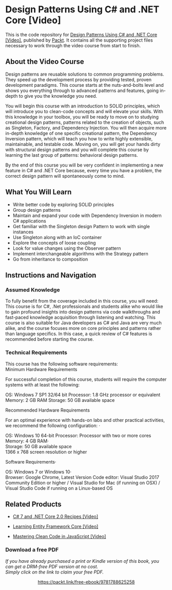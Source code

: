 # Design Patterns Using C# and .NET Core [Video]
This is the code repository for [Design Patterns Using C# and .NET Core [Video]](https://www.packtpub.com/application-development/design-patterns-using-c-and-net-core-video?utm_source=github&utm_medium=repository&utm_campaign=9781788625258), published by [Packt](https://www.packtpub.com/?utm_source=github). It contains all the supporting project files necessary to work through the video course from start to finish.
## About the Video Course
Design patterns are reusable solutions to common programming problems. They speed up the development process by providing tested, proven development paradigms. This course starts at the nuts-and-bolts level and shows you everything through to advanced patterns and features, going in-depth to give you the knowledge you need.

You will begin this course with an introduction to SOLID principles, which will introduce you to clean-code concepts and will elevate your skills. With this knowledge in your toolbox, you will be ready to move on to studying creational design patterns, patterns related to the creation of objects, such as Singleton, Factory, and Dependency Injection. You will then acquire more in-depth knowledge of one specific creational pattern, the Dependency Inversion pattern, which will teach you how to write highly extensible, maintainable, and testable code. Moving on, you will get your hands dirty with structural design patterns and you will complete this course by learning the last group of patterns: behavioral design patterns.

By the end of this course you will be very confident in implementing a new feature in C# and .NET Core because, every time you have a problem, the correct design pattern will spontaneously come to mind.

<H2>What You Will Learn</H2>
<DIV class=book-info-will-learn-text>
<UL>
<LI>Write better code by exploring SOLID principles 
<LI>Group design patterns 
<LI>Maintain and expand your code with Dependency Inversion in modern C# applications 
<LI>Get familiar with the Singleton design Pattern to work with single instances 
<LI>Use Singleton along with an IoC container 
<LI>Explore the concepts of loose coupling 
<LI>Look for value changes using the Observer pattern 
<LI>Implement interchangeable algorithms with the Strategy pattern 
<LI>Go from inheritance to composition </LI></UL></DIV>

## Instructions and Navigation
### Assumed Knowledge
To fully benefit from the coverage included in this course, you will need:<br/>
This course is for C#, .Net professionals and students alike who would like to gain profound insights into design patterns via code walkthroughs and fast-paced knowledge acquisition through listening and watching. 
This course is also suitable for Java developers as C# and Java are very much alike, and the course focuses more on core principles and patterns rather than language specifics. In this case, a quick review of C# features is recommended before starting the course.
### Technical Requirements
This course has the following software requirements:<br/>
Minimum Hardware Requirements
 

For successful completion of this course, students will require the computer systems with at least the following:

OS: Windows 7 SP1 32/64 bit
Processor: 1.8 GHz processor or equivalent
Memory: 2 GB RAM
Storage: 50 GB available space


Recommended Hardware Requirements
 

For an optimal experience with hands-on labs and other practical activities, we recommend the following configuration: ·        
 

OS: Windows 10 64-bit
Processor: Processor with two or more cores   
Memory: 4 GB RAM·        
Storage: 50 GB available space        
1366 x 768 screen resolution or higher
 

Software Requirements·        
 

OS: Windows 7 or Windows 10·      
Browser: Google Chrome, Latest Version
Code editor: Visual Studio 2017 Community Edition or higher / Visual Studio for Mac (if running on OSX) / Visual Studio Code if running on a Linux-based OS

## Related Products
* [C# 7 and .NET Core 2.0 Recipes [Video]](https://www.packtpub.com/application-development/c-7-and-net-core-20-recipes-video?utm_source=github&utm_medium=repository&utm_campaign=9781787289444)

* [Learning Entity Framework Core [Video]](https://www.packtpub.com/application-development/learning-entity-framework-core-video?utm_source=github&utm_medium=repository&utm_campaign=9781788628921)

* [Mastering Clean Code in JavaScript [Video]](https://www.packtpub.com/application-development/mastering-clean-code-javascript-video?utm_source=github&utm_medium=repository&utm_campaign=9781788999588)

### Download a free PDF

 <i>If you have already purchased a print or Kindle version of this book, you can get a DRM-free PDF version at no cost.<br>Simply click on the link to claim your free PDF.</i>
<p align="center"> <a href="https://packt.link/free-ebook/9781788625258">https://packt.link/free-ebook/9781788625258 </a> </p>